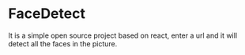 # FaceDetect
It is a simple open source project based on react, enter a url and it will detect all the faces in the picture.
